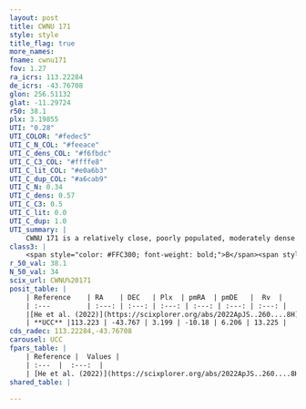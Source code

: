 ```yaml
---
layout: post
title: CWNU 171
style: style
title_flag: true
more_names: 
fname: cwnu171
fov: 1.27
ra_icrs: 113.22284
de_icrs: -43.76708
glon: 256.51132
glat: -11.29724
r50: 38.1
plx: 3.19855
UTI: "0.28"
UTI_COLOR: "#fedec5"
UTI_C_N_COL: "#feeace"
UTI_C_dens_COL: "#f6fbdc"
UTI_C_C3_COL: "#ffffe8"
UTI_C_lit_COL: "#e0a6b3"
UTI_C_dup_COL: "#a6cab9"
UTI_C_N: 0.34
UTI_C_dens: 0.57
UTI_C_C3: 0.5
UTI_C_lit: 0.0
UTI_C_dup: 1.0
UTI_summary: |
    CWNU 171 is a relatively close, poorly populated, moderately dense object of intermediate C3 quality. It was recently reported in the literature.
class3: |
    <span style="color: #FFC300; font-weight: bold;">B</span><span style="color: #FFC300; font-weight: bold;">B</span>
r_50_val: 38.1
N_50_val: 34
scix_url: CWNU%20171
posit_table: |
    | Reference    | RA    | DEC   | Plx  | pmRA  | pmDE   |  Rv  |
    | :---         | :---: | :---: | :---: | :---: | :---: | :---: |
    |[He et al. (2022)](https://scixplorer.org/abs/2022ApJS..260....8H) | 113.218 | -43.707 | 3.23 | -10.25 | 6.24 | 11.6 |
    | **UCC** |113.223 | -43.767 | 3.199 | -10.18 | 6.206 | 13.225 | 
cds_radec: 113.22284,-43.76708
carousel: UCC
fpars_table: |
    | Reference |  Values |
    | :---  |  :---:  |
    | [He et al. (2022)](https://scixplorer.org/abs/2022ApJS..260....8H) | `AG=0.1, m-M=7.2, logAge=7.7, Z=0.024` |
shared_table: |
    
---
```

